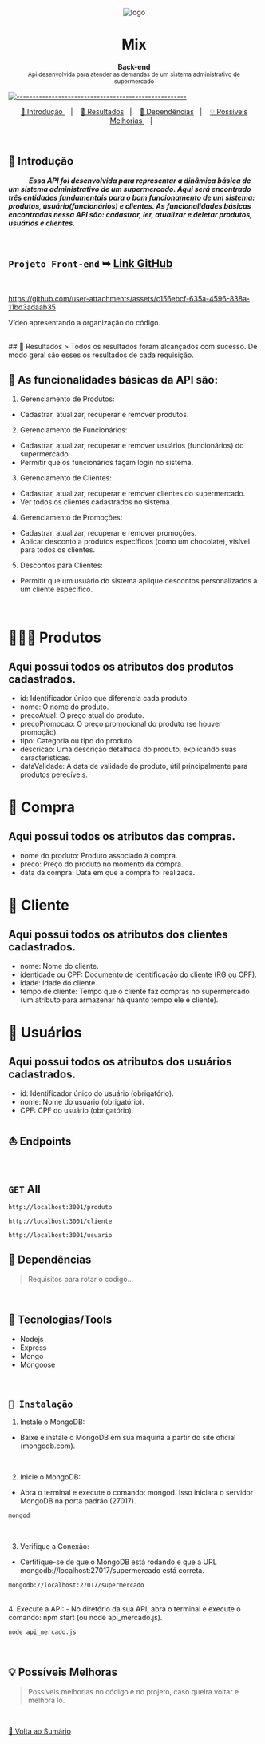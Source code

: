 <p align="center">
  <img src="https://github.com/user-attachments/assets/4e9e43a4-df0b-43fa-8a08-89a64c6b404a" alt="logo">
</p>



<h1 align="center"> Mix </h1>

<a id="Sumário"></a>


<p align="center">
  <b> Back-end  </b></br>
  <sub> Api desenvolvida para atender as demandas de um sistema administrativo de supermercado
  <sub>
</p>

[![-----------------------------------------------------](https://raw.githubusercontent.com/andreasbm/readme/master/assets/lines/colored.png)](#table-of-contents)

<p align="center">
  <a href="#Introdução"> 🧩 Introdução </a>&nbsp;&nbsp;&nbsp;|&nbsp;&nbsp;&nbsp;
  <a href="#Resultados"> 🚀 Resultados</a>&nbsp;&nbsp;&nbsp;|&nbsp;&nbsp;&nbsp;
  <a href="#Dependências"> 🧪 Dependências</a>&nbsp;&nbsp;&nbsp;|&nbsp;&nbsp;&nbsp;
  <a href="#Ideias">💡 Possíveis Melhorias </a>&nbsp;&nbsp;&nbsp;|&nbsp;&nbsp;&nbsp;
</p>


<br /> 

<a id="Introdução"></a>
## 🧩 Introdução 

  ***⠀⠀⠀⠀Essa API foi desenvolvida para representar a dinâmica básica de um sistema administrativo de um supermercado. Aqui será encontrado três entidades fundamentais para o bom funcionamento de um sistema: produtos, usuário(funcionários) e clientes. As funcionalidades básicas encontradas nessa API são: cadastrar, ler, atualizar e deletar produtos, usuários e clientes.***

<br/>

## `Projeto Front-end` ➥ [Link GitHub](https://github.com/rafaeladurand/Supermarket)

<br/>

  https://github.com/user-attachments/assets/c156ebcf-635a-4596-838a-11bd3adaab35

  Vídeo apresentando a organização do código.
  
  <br/>
<a id="Resultados"></a>
## 🚀 Resultados 
  > Todos os resultados foram alcançados com sucesso. De modo geral são esses os resultados de cada requisição. 

<br/>

## 🚩 As funcionalidades básicas da API são:

1. Gerenciamento de Produtos:
- Cadastrar, atualizar, recuperar e remover produtos.
2. Gerenciamento de Funcionários:
- Cadastrar, atualizar, recuperar e remover usuários (funcionários) do supermercado.
- Permitir que os funcionários façam login no sistema.
3. Gerenciamento de Clientes:
- Cadastrar, atualizar, recuperar e remover clientes do supermercado.
- Ver todos os clientes cadastrados no sistema.
4. Gerenciamento de Promoções:
- Cadastrar, atualizar, recuperar e remover promoções.
- Aplicar desconto a produtos específicos (como um chocolate), visível para todos os clientes.
5. Descontos para Clientes:
- Permitir que um usuário do sistema aplique descontos personalizados a um cliente específico.

<br/>

# 🍉🍊🥝 Produtos
## Aqui possui todos os atributos dos produtos cadastrados.
- id: Identificador único que diferencia cada produto.
- nome: O nome do produto.
- precoAtual: O preço atual do produto.
- precoPromocao: O preço promocional do produto (se houver promoção).
- tipo: Categoria ou tipo do produto.
- descricao: Uma descrição detalhada do produto, explicando suas características.
- dataValidade: A data de validade do produto, útil principalmente para produtos perecíveis.

# 🛒 Compra
## Aqui possui todos os atributos das compras.
- nome do produto: Produto associado à compra.
- preco: Preço do produto no momento da compra.
- data da compra: Data em que a compra foi realizada.

# 👥 Cliente
## Aqui possui todos os atributos dos clientes cadastrados.
- nome: Nome do cliente.
- identidade ou CPF: Documento de identificação do cliente (RG ou CPF).
- idade: Idade do cliente.
- tempo de cliente: Tempo que o cliente faz compras no supermercado (um atributo para armazenar há quanto tempo ele é cliente).

# 👥 Usuários
## Aqui possui todos os atributos dos usuários cadastrados.
- id: Identificador único do usuário (obrigatório).
- nome: Nome do usuário (obrigatório).
- CPF: CPF do usuário (obrigatório).

 ## ⛵ Endpoints 

<br/> 

## `GET` All 

```URL
http://localhost:3001/produto
```
```URL
http://localhost:3001/cliente
```
```URL
http://localhost:3001/usuario
```
 
<a id="Dependências"></a>
## 🧪 Dependências
> Requisitos para rotar o codigo...

<br/>

## 🚀 Tecnologias/Tools
- Nodejs
- Express
- Mongo
- Mongoose

<br/>

## `📖 Instalação` 

1. Instale o MongoDB:
- Baixe e instale o MongoDB em sua máquina a partir do site oficial (mongodb.com).
 <br />

2. Inicie o MongoDB:
- Abra o terminal e execute o comando: mongod. Isso iniciará o servidor MongoDB na porta padrão (27017).

```BASH
mongod
```
<br /> 

3. Verifique a Conexão:
- Certifique-se de que o MongoDB está rodando e que a URL mongodb://localhost:27017/supermercado está correta.

```BASH
mongodb://localhost:27017/supermercado
```
<br /> 
4. Execute a API:
- No diretório da sua API, abra o terminal e execute o comando: npm start (ou node api_mercado.js).

```BASH
node api_mercado.js
```
<br /> 


<a id="Ideias"></a>
## 💡 Possíveis Melhoras
> Possíveis melhorias no código e no projeto, caso queira voltar e melhorá lo.
> 
<br/>

<a href="#Sumário"> 📖 Volta ao Sumário </a>
